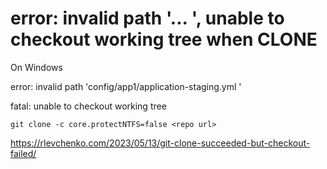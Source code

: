 # error: invalid path '... ', unable to checkout working tree when CLONE

On Windows

error: invalid path 'config/app1/application-staging.yml '

fatal: unable to checkout working tree

```
git clone -c core.protectNTFS=false <repo url>
```

https://rlevchenko.com/2023/05/13/git-clone-succeeded-but-checkout-failed/
